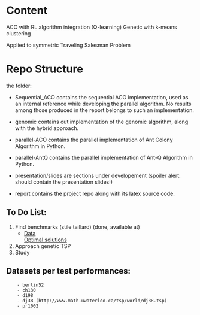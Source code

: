 # Content
ACO with RL algorithm integration (Q-learning) 
Genetic with k-means clustering

Applied to symmetric Traveling Salesman Problem

# Repo Structure
the folder:

  - Sequential_ACO contains the sequential ACO implementation, used as an internal reference while developing the parallel algorithm. No results among those produced in the report belongs to such an implementation.

  - genomic contains out implementation of the genomic algorithm, along with the hybrid approach.
  
  - parallel-ACO contains the parallel implementation of Ant Colony Algorithm in Python.
  
  - parallel-AntQ contains the parallel implementation of Ant-Q Algorithm in Python.
  
  - presentation/slides are sections under developement (spoiler alert: should contain the presentation slides!)
  
  - report contains the project repo along with its latex source code.
  
  
## To Do List:
<ol>
  <li>Find benchmarks (stile taillard) (done, available at)
    <ul>
      <!-- <li><a href = "http://www.math.uwaterloo.ca/tsp/world/countries.html#%20DJ"> try this!</a></li> -->
      <li><a href = "https://wwwproxy.iwr.uni-heidelberg.de/groups/comopt/software/TSPLIB95/tsp/">Data</a> <br>
        <a href = "https://wwwproxy.iwr.uni-heidelberg.de/groups/comopt/software/TSPLIB95/STSP.html">Optimal solutions</a></li>
    </ul>
  </li>
  <li>Approach genetic TSP</li>
  <li>Study</li>
  
</ol>

## Datasets per test performances:
        - berlin52
        - ch130
        - d198
        - dj38 (http://www.math.uwaterloo.ca/tsp/world/dj38.tsp) 
        - pr1002
        
